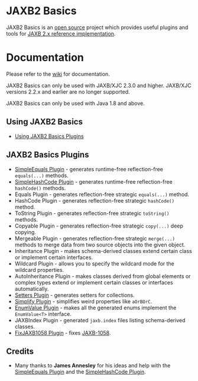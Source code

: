 # JAXB2 Basics

JAXB2 Basics is an [open source](https://github.com/highsource/jaxb2-basics/blob/master/LICENSE) project
which provides useful plugins and tools for [JAXB 2.x reference implementation](https://jaxb.java.net/).

# Documentation

Please refer to the [wiki](https://github.com/highsource/jaxb2-basics/wiki) for documentation.

JAXB2 Basics can only be used with JAXB/XJC 2.3.0 and higher. JAXB/XJC versions 2.2.x and earlier are no longer supported.

JAXB2 Basics can only be used with Java 1.8 and above.

## Using JAXB2 Basics

* [Using JAXB2 Basics Plugins](https://github.com/highsource/jaxb2-basics/wiki/Using-JAXB2-Basics-Plugins)

## JAXB2 Basics Plugins
* [SimpleEquals Plugin](https://github.com/highsource/jaxb2-basics/wiki/JAXB2-SimpleEquals-Plugin) - generates runtime-free reflection-free `equals(...)` methods.
* [SimpleHashCode Plugin](https://github.com/highsource/jaxb2-basics/wiki/JAXB2-SimpleHashCode-Plugin) - generates runtime-free reflection-free `hashCode()` methods.
* Equals Plugin - generates reflection-free strategic `equals(...)` method.
* HashCode Plugin - generates reflection-free strategic `hashCode()` method.
* ToString Plugin - generates reflection-free strategic `toString()` methods.
* Copyable Plugin - generates reflection-free strategic `copy(...)` deep copying.
* Mergeable Plugin - generates reflection-free strategic `merge(...)` methods to merge data from two source objects into the given object.
* Inheritance Plugin - makes schema-derived classes extend certain class or implement certain interfaces.
* Wildcard Plugin - allows you to specify the wildcard mode for the wildcard properties.
* AutoInheritance Plugin - makes classes derived from global elements or complex types extend or implement certain classes or interfaces automatically.
* [Setters Plugin](https://github.com/highsource/jaxb2-basics/wiki/JAXB2-Setters-Plugin) - generates setters for collections.
* [Simplify Plugin](https://github.com/highsource/jaxb2-basics/wiki/JAXB2-Simplify-Plugin) - simplifies weird properties like `aOrBOrC`.
* [EnumValue Plugin](https://github.com/highsource/jaxb2-basics/wiki/JAXB2-EnumValue-Plugin) - makes all the generated enums implement the `EnumValue<T>` interface.
* JAXBIndex Plugin - generated `jaxb.index` files listing schema-derived classes.
* [FixJAXB1058 Plugin](https://github.com/highsource/jaxb2-basics/wiki/JAXB2-FixJAXB1058-Plugin) - fixes [JAXB-1058](https://java.net/jira/browse/JAXB-1058).

## Credits ##

* Many thanks to **James Annesley** for his ideas and help with the [SimpleEquals Plugin](https://github.com/highsource/jaxb2-basics/wiki/JAXB2-SimpleEquals-Plugin) and the [SimpleHashCode Plugin](https://github.com/highsource/jaxb2-basics/wiki/JAXB2-SimpleHashCode-Plugin).
